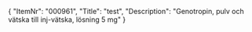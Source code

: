 {
  "ItemNr": "000961",
  "Title": "test",
  "Description": "Genotropin, pulv och vätska till inj-vätska, lösning 5 mg"
}